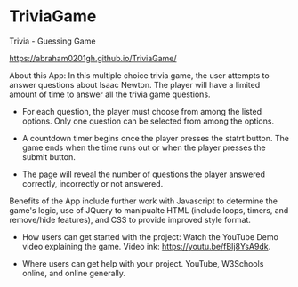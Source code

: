 # TriviaGame
Trivia - Guessing Game


https://abraham0201gh.github.io/TriviaGame/


About this App:  In this multiple choice trivia game, the user attempts to answer questions about Isaac Newton.  The player will have a limited amount of time to answer all the trivia game questions.

- For each question, the player must choose from among the listed options.  Only one question can be selected from among the options.  

- A countdown timer begins once the player presses the statrt button.  The game ends when the time runs out or when the player presses the submit button. 

- The page will reveal the number of questions the player answered correctly, incorrectly or not answered.

Benefits of the App include further work with Javascript to determine the game's logic, use of JQuery to manipualte HTML (include loops, timers, and remove/hide features), and CSS to provide improved style format.

- How users can get started with the project:  Watch the YouTube Demo video explaining the game.  Video ink: https://youtu.be/fBIj8YsA9dk. 

- Where users can get help with your project.  YouTube, W3Schools online, and online generally.

